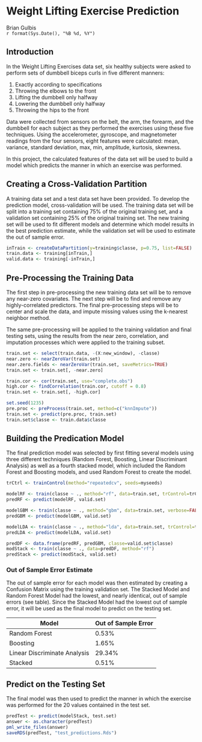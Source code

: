 # Weight Lifting Exercise Prediction
Brian Gulbis  
`r format(Sys.Date(), "%B %d, %Y")`  

## Introduction

In the Weight Lifting Exercises data set, six healthy subjects were asked to perform sets of dumbbell biceps curls in five different manners: 

1. Exactly according to specifications
2. Throwing the elbows to the front
3. Lifting the dumbbell only halfway
4. Lowering the dumbbell only halfway
5. Throwing the hips to the front


Data were collected from sensors on the belt, the arm, the forearm, and the dumbbell for each subject as they performed the exercises using these five techniques. Using the accelerometer, gyroscope, and magnetometer readings from the four sensors, eight features were calculated: mean, variance, standard deviation, max, min, amplitude, kurtosis, skewness. 

In this project, the calculated features of the data set will be used to build a model which predicts the manner in which an exercise was performed. 









## Creating a Cross-Validation Partition

A training data set and a test data set have been provided. To develop the prediction model, cross-validation will be used. The training data set will be split into a training set containing 75% of the original training set, and a validation set containing 25% of the original training set. The new training set will be used to fit different models and determine which model results in the best prediction estimate, while the validation set will be used to estimate the out of sample error.


```r
inTrain <- createDataPartition(y=training$classe, p=0.75, list=FALSE)
train.data <- training[inTrain,]
valid.data <- training[-inTrain,]
```



## Pre-Processing the Training Data

The first step in pre-processing the new training data set will be to remove any near-zero covariates. The next step will be to find and remove any highly-correlated predictors. The final pre-processing steps will be to center and scale the data, and impute missing values using the k-nearest neighbor method.

The same pre-processing will be applied to the training validation and final testing sets, using the results from the near zero, correlation, and imputation processes which were applied to the training subset. 



```r
train.set <- select(train.data, -(X:new_window), -classe)
near.zero <- nearZeroVar(train.set)
near.zero.fields <- nearZeroVar(train.set, saveMetrics=TRUE)
train.set <- train.set[, -near.zero]

train.cor <- cor(train.set, use="complete.obs")
high.cor <- findCorrelation(train.cor, cutoff = 0.8)
train.set <- train.set[, -high.cor]

set.seed(1235)
pre.proc <- preProcess(train.set, method=c("knnImpute"))
train.set <- predict(pre.proc, train.set)
train.set$classe <- train.data$classe
```










## Building the Predication Model

The final prediction model was selected by first fitting several models using three different techniques (Random Forest, Boosting, Linear Discriminant Analysis) as well as a fourth stacked model, which included the Random Forest and Boosting models, and used Random Forest to create the model. 












```r
trCtrl <- trainControl(method="repeatedcv", seeds=myseeds)

modelRF <- train(classe ~ ., method="rf", data=train.set, trControl=trCtrl)
predRF <- predict(modelRF, valid.set)

modelGBM <- train(classe ~ ., method="gbm", data=train.set, verbose=FALSE, trControl=trCtrl)
predGBM <- predict(modelGBM, valid.set)

modelLDA <- train(classe ~ ., method="lda", data=train.set, trControl=trCtrl)
predLDA <- predict(modelLDA, valid.set)

predDF <- data.frame(predRF, predGBM, classe=valid.set$classe)
modStack <- train(classe ~ ., data=predDF, method="rf")
predStack <- predict(modStack, valid.set)
```

### Out of Sample Error Estimate

The out of sample error for each model was then estimated by creating a Confusion Matrix using the training validation set. The Stacked Model and Random Forest Model had the lowest, and nearly identical, out of sample errors (see table). Since the Stacked Model had the lowest out of sample error, it will be used as the final model to predict on the testing set.

Model | Out of Sample Error
------|------------------------------
Random Forest | 0.53%
Boosting | 1.65%
Linear Discriminate Analysis | 29.34%
Stacked | 0.51%

## Predict on the Testing Set

The final model was then used to predict the manner in which the exercise was performed for the 20 values contained in the test set. 




```r
predTest <- predict(modelStack, test.set)
answer <- as.character(predTest)
pml_write_files(answer)
saveRDS(predTest, "test_predictions.Rds")
```

